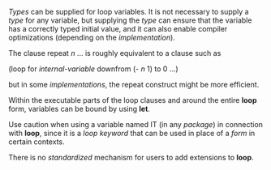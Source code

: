  



*Types* can be supplied for loop variables. It is not necessary to supply a *type* for any variable, but supplying the *type* can ensure that the variable has a correctly typed initial value, and it can also enable compiler optimizations (depending on the *implementation*). 



The clause repeat *n* ... is roughly equivalent to a clause such as 



(loop for *internal-variable* downfrom (- *n* 1) to 0 ...) 



but in some *implementations*, the repeat construct might be more efficient. 



Within the executable parts of the loop clauses and around the entire **loop** form, variables can be bound by using **let**. 



Use caution when using a variable named IT (in any *package*) in connection with **loop**, since it is a *loop keyword* that can be used in place of a *form* in certain contexts. 



There is no *standardized* mechanism for users to add extensions to **loop**. 







 



 


